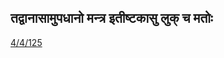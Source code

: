 ## तद्वानासामुपधानो मन्त्र इतीष्टकासु लुक् च मतोः 
 [4/4/125](https://ashtadhyayi.com/sutraani/4/4/125)